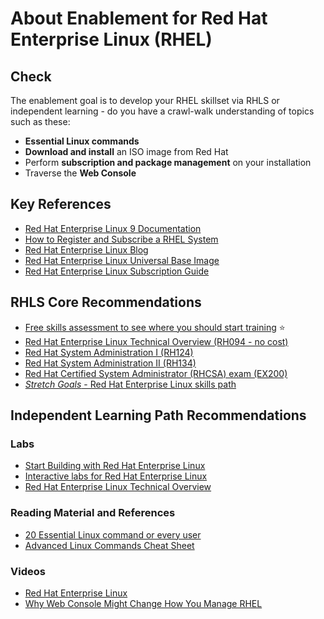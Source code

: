 # About Enablement for Red Hat Enterprise Linux (RHEL)

## Check

The enablement goal is to develop your RHEL skillset via RHLS or independent learning - do you have a crawl-walk understanding of topics such as these:

- **Essential Linux commands**
- **Download and install**  an ISO image from Red Hat
- Perform **subscription and package management** on your installation
- Traverse the **Web Console**

## Key References

- [Red Hat Enterprise Linux 9 Documentation](https://docs.redhat.com/en/documentation/red_hat_enterprise_linux/9)
- [How to Register and Subscribe a RHEL System](https://access.redhat.com/solutions/253273)
- [Red Hat Enterprise Linux Blog](https://www.redhat.com/en/blog/channel/red-hat-enterprise-linux)
- [Red Hat Enterprise Linux Universal Base Image](https://catalog.redhat.com/software/base-images)
- [Red Hat Enterprise Linux Subscription Guide](https://www.redhat.com/en/resources/red-hat-enterprise-linux-subscription-guide#section-1)

## RHLS Core Recommendations

- [Free skills assessment to see where you should start training](https://skills.ole.redhat.com/en) :star:
- [Red Hat Enterprise Linux Technical Overview (RH094 - no cost)](https://www.redhat.com/en/services/training/rh024-red-hat-linux-technical-overview)
- [Red Hat System Administration I (RH124)](https://www.redhat.com/en/services/training/rh124-red-hat-system-administration-i)
- [Red Hat System Administration II (RH134)](https://www.redhat.com/en/services/training/rh134-red-hat-system-administration-ii)
- [Red Hat Certified System Administrator (RHCSA) exam (EX200)](https://www.redhat.com/en/services/training/ex200-red-hat-certified-system-administrator-rhcsa-exam)
- [*Stretch Goals* - Red Hat Enterprise Linux skills path](https://www.redhat.com/en/resources/enterprise-linux-skills-path-brief)

## Independent Learning Path Recommendations

### Labs 

- [Start Building with Red Hat Enterprise Linux](https://developers.redhat.com/products/rhel/getting-started#iamnewtoredhatenterpriselinux)   
- [Interactive labs for Red Hat Enterprise Linux](https://www.redhat.com/en/interactive-labs/enterprise-linux) 
- [Red Hat Enterprise Linux Technical Overview](https://www.redhat.com/en/services/training/rh024-red-hat-linux-technical-overview)  

### Reading Material and References

- [20 Essential Linux command or every user](https://www.redhat.com/en/blog/20-essential-linux-commands-every-user?blaid=7662702)
- [Advanced Linux Commands Cheat Sheet](https://developers.redhat.com/cheat-sheets/advanced-linux-commands)   

### Videos

- [Red Hat Enterprise Linux](https://www.youtube.com/@RedHatEnterpriseLinux)  
- [Why Web Console Might Change How You Manage RHEL](https://www.youtube.com/watch?v=YVrYHpC53bM)
